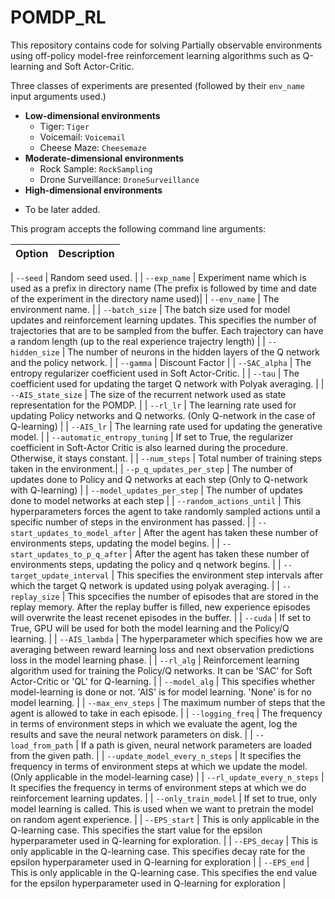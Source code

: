 # POMDP_RL

This repository contains code for solving Partially observable environments using off-policy model-free reinforcement learning algorithms such as Q-learning and Soft Actor-Critic.




Three classes of experiments are presented (followed by their `env_name` input arguments used.)
* **Low-dimensional environments**
  - Tiger: `Tiger` 
  - Voicemail: `Voicemail`
  - Cheese Maze: `Cheesemaze`
 * **Moderate-dimensional environments**
   - Rock Sample: `RockSampling`
   - Drone Surveillance: `DroneSurveillance`
 * **High-dimensional environments**
 - To be later added.


This program accepts the following command line arguments:

| Option          | Description |
| --------------- | ----------- |

| `--seed` | Random seed used. |
| `--exp_name` | Experiment name which is used as a prefix in directory name (The prefix is followed by time and date of the experiment in the directory name used)|
| `--env_name` | The environment name.  |
| `--batch_size` | The batch size used for model updates and reinforcement learning updates. This specifies the number of trajectories that are to be sampled from the buffer. Each trajectory can have a random length (up to the real experience trajectry length) |
| `--hidden_size` | The number of neurons in the hidden layers of the Q network and the policy network. |
| `--gamma` | Discount Factor |
| `--SAC_alpha` |  The entropy regularizer coefficient used in Soft Actor-Critic. |
| `--tau` |  The coefficient used for updating the target Q network with Polyak averaging. |
| `--AIS_state_size` | The size of the recurrent network used as state representation for the POMDP. |
| `--rl_lr` | The learning rate used for updating Policy networks and Q networks. (Only Q-network in the case of Q-learning) |
| `--AIS_lr` | The learning rate used for updating the generative model. |
| `--automatic_entropy_tuning` | If set to True, the regularizer coefficient in Soft-Actor Critic is also learned during the procedure. Otherwise, it stays constant. |
| `--num_steps` | Total number of training steps taken in the environment.|
| `--p_q_updates_per_step` | The number of updates done to Policy and Q networks at each step (Only to Q-network with Q-learning) |
| `--model_updates_per_step` |  The number of updates done to model networks at each step |
| `--random_actions_until` |  This hyperparameters forces the agent to take randomly sampled actions until a specific number of steps in the environment has passed. |
| `--start_updates_to_model_after` |  After the agent has taken these number of environments steps, updating the model begins. |
| `--start_updates_to_p_q_after` |  After the agent has taken these number of environments steps, updating the policy and q network begins. |
| `--target_update_interval` |  This specifies the environment step intervals after which the target Q network is updated using polyak averaging. |
| `--replay_size` |  This spcecifies the number of episodes that are stored in the replay memory. After the replay buffer is filled, new experience episodes will overwrite the least recenet episodes in the buffer. |
| `--cuda` |  If set to True, GPU will be used for both the model learning and the Policy/Q learning. |
| `--AIS_lambda` |  The hyperparameter which specifies how we are averaging between reward learning loss and next observation predictions loss in the model learning phase. |
| `--rl_alg` |  Reinforcement learning algorithm used for training the Policy/Q networks. It can be 'SAC' for Soft Actor-Critic or 'QL' for Q-learning. |
| `--model_alg` |  This specifies whether model-learning is done or not. 'AIS' is for model learning. 'None' is for no model learning. |
| `--max_env_steps` |  The maximum number of steps that the agent is allowed to take in each episode. |
| `--logging_freq` |  The frequency in terms of environment steps in which we evaluate the agent, log the results and save the neural network parameters on disk. |
| `--load_from_path` |  If a path is given, neural network parameters are loaded from the given path. |
| `--update_model_every_n_steps` |  It specifies the frequency in terms of environment steps at which we update the model. (Only applicable in the model-learning case) |
| `--rl_update_every_n_steps` |  It specifies the frequency in terms of environment steps at which we do reinforcement learning updates. |
| `--only_train_model` |  If set to true, only model learning is called. This is used when we want to pretrain the model on random agent experience. |
| `--EPS_start` |  This is only applicable in the Q-learning case. This specifies the start value for the epsilon hyperparameter used in Q-learning for exploration. |
| `--EPS_decay` |  This is only applicable in the Q-learning case. This specifies decay rate for the epsilon hyperparameter used in Q-learning for exploration |
| `--EPS_end` | This is only applicable in the Q-learning case. This specifies the end value for the epsilon hyperparameter used in Q-learning for exploration |
